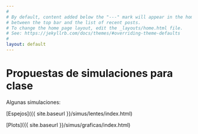 ```yaml
---
#
# By default, content added below the "---" mark will appear in the home page
# between the top bar and the list of recent posts.
# To change the home page layout, edit the _layouts/home.html file.
# See: https://jekyllrb.com/docs/themes/#overriding-theme-defaults
#
layout: default
---
```


# Propuestas de simulaciones para clase


Algunas simulaciones:

[Espejos]({{ site.baseurl }}/simus/lentes/index.html)

[Plots]({{ site.baseurl }}/simus/graficas/index.html)